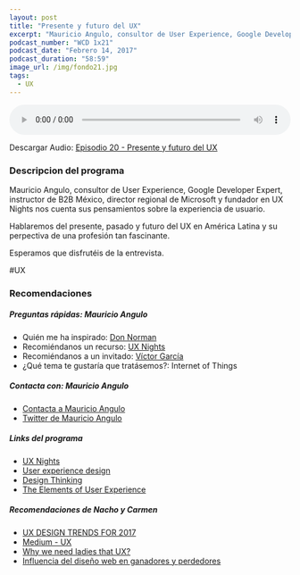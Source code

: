 ```yaml
---
layout: post
title: "Presente y futuro del UX"
excerpt: "Mauricio Angulo, consultor de User Experience, Google Developer Expert nos cuenta sus pensamientos sobre la experiencia de usuario."
podcast_number: "WCD 1x21"
podcast_date: "Febrero 14, 2017"
podcast_duration: "58:59"
image_url: /img/fondo21.jpg
tags: 
  - UX
---
```


<audio src="http://www.podtrac.com/pts/redirect.mp3/archive.org/download/WCD-21/WeCodeSign%201x21%20-%20El%20presente%20y%20futuro%20del%20UX.mp3" preload="auto" controls style="width: 100%;">
  <p>Tu navegador no implementa el elemento audio</p>
</audio>

<p>Descargar Audio: <a href="http://www.podtrac.com/pts/redirect.mp3/archive.org/download/WCD-21/WeCodeSign%201x21%20-%20El%20presente%20y%20futuro%20del%20UX.mp3" title="Botón derecho del ratón, luego guardar enlace como...">Episodio 20 - Presente y futuro del UX</a></p>

<h3 class="post-title  post-heading">Descripcion del programa</h3>

Mauricio Angulo, consultor de User Experience, Google Developer Expert, instructor de B2B México, director regional de Microsoft y fundador en UX Nights nos cuenta sus pensamientos sobre la experiencia de usuario.

Hablaremos del presente, pasado y futuro del UX en América Latina y su perpectiva de una profesión tan fascinante.

Esperamos que disfrutéis de la entrevista.
 
<div class="rule"></div>

#UX

<div class="rule"></div>

<h3 class="post-title  post-heading">Recomendaciones</h3>

##### Preguntas rápidas: Mauricio Angulo

<ul>
  <li class="recomendacion"><span>Quién me ha inspirado: </span><a href="https://en.wikipedia.org/wiki/Don_Norman">Don Norman</a></li>
  <li class="recomendacion"><span>Recomiéndanos un recurso: </span><a href="https://twitter.com/uxnights">UX Nights</a></li>
  <li class="recomendacion"><span>Recomiéndanos a un invitado: </span><a href="http://revista.uxnights.com/author/victorgarcia/">Víctor García</a></li>
  <li class="recomendacion"><span>¿Qué tema te gustaría que tratásemos?: </span>Internet of Things</li>
</ul>

##### Contacta con: Mauricio Angulo

<ul>
  <li class="recomendacion"><a href="https://about.me/mauricioangulo">Contacta a Mauricio Angulo</a></li>
  <li class="recomendacion"><a href="https://twitter.com/mauricioangulo">Twitter de Mauricio Angulo</a></li>
</ul>

##### Links del programa

<ul>
  <li class="recomendacion"><a href="http://mexico.uxnights.com/">UX Nights</a></li>
  <li class="recomendacion"><a href="https://en.wikipedia.org/wiki/User_experience_design">User experience design</a></li>
  <li class="recomendacion"><a href="https://en.wikipedia.org/wiki/Design_thinking">Design Thinking</a></li>
  <li class="recomendacion"><a href="http://www.jjg.net/elements/">The Elements of User Experience </a></li>
</ul>

##### Recomendaciones de Nacho y Carmen

<ul>
  <li class="recomendacion"><a href="http://blog.invisionapp.com/ux-design-trends-2017/">UX DESIGN TRENDS FOR 2017</a></li>
  <li class="recomendacion"><a href="https://medium.com/tag/ux">Medium - UX</a></li>
  <li class="recomendacion"><a href="https://medium.com/net-magazine/why-we-need-ladies-that-ux-931c54b2c576#.rff46h4m1">Why we need ladies that UX?</a></li>
  <li class="recomendacion"><a href="https://www.xataka.com/servicios/cuanto-ha-influido-el-diseno-web-en-el-exito-y-fracaso-de-los-ganadores-y-perdedores-de-la-tecnologia">Influencia del diseño web en ganadores y perdedores</a></li>
</ul>
